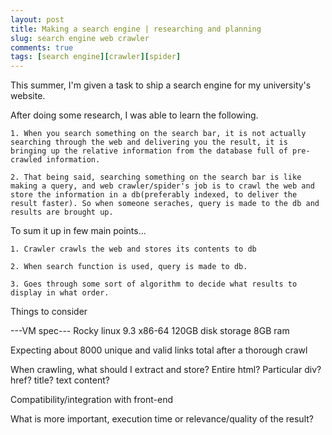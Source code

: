 ```yaml
---
layout: post
title: Making a search engine | researching and planning
slug: search engine web crawler
comments: true
tags: [search engine][crawler][spider]
---
```


This summer, I'm given a task to ship a search engine for my university's website.

After doing some research, I was able to learn the following.

    1. When you search something on the search bar, it is not actually searching through the web and delivering you the result, it is bringing up the relative information from the database full of pre-crawled information.

    2. That being said, searching something on the search bar is like making a query, and web crawler/spider's job is to crawl the web and store the information in a db(preferably indexed, to deliver the result faster). So when someone seraches, query is made to the db and results are brought up.

To sum it up in few main points...

    1. Crawler crawls the web and stores its contents to db

    2. When search function is used, query is made to db.

    3. Goes through some sort of algorithm to decide what results to display in what order.

Things to consider

---VM spec---
Rocky linux 9.3 x86-64
120GB disk storage 8GB ram

Expecting about 8000 unique and valid links total after a thorough crawl

When crawling, what should I extract and store? Entire html? Particular div? href? title? text content?

Compatibility/integration with front-end

What is more important, execution time or relevance/quality of the result?